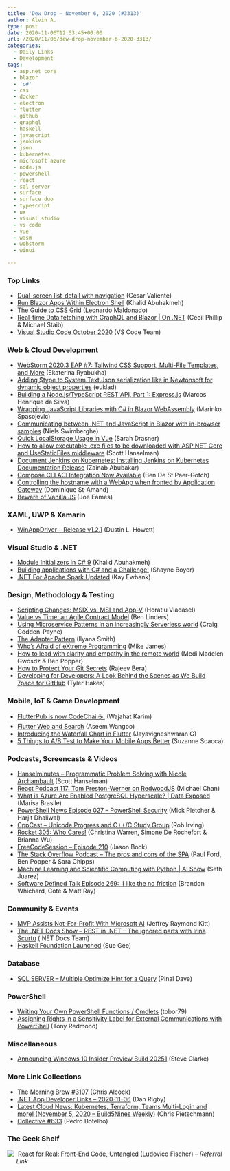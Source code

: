 ```yaml
---
title: 'Dew Drop – November 6, 2020 (#3313)'
author: Alvin A.
type: post
date: 2020-11-06T12:53:45+00:00
url: /2020/11/06/dew-drop-november-6-2020-3313/
categories:
  - Daily Links
  - Development
tags:
  - asp.net core
  - blazor
  - 'c#'
  - css
  - docker
  - electron
  - flutter
  - github
  - graphql
  - haskell
  - javascript
  - jenkins
  - json
  - kubernetes
  - microsoft azure
  - node.js
  - powershell
  - react
  - sql server
  - surface
  - surface duo
  - typescript
  - ux
  - visual studio
  - vs code
  - vue
  - wasm
  - webstorm
  - winui

---
```

### <a name="top"></a>Top Links

  * <a href="https://devblogs.microsoft.com/surface-duo/dual-screen-list-detail-navigation/?WT.mc_id=DOP-MVP-4025064" target="_blank" rel="noopener noreferrer">Dual-screen list-detail with navigation</a> (Cesar Valiente)
  * <a href="https://blog.jetbrains.com/dotnet/2020/11/05/run-blazor-apps-within-electron-shell/" target="_blank" rel="noopener noreferrer">Run Blazor Apps Within Electron Shell</a> (Khalid Abuhakmeh)
  * <a href="https://www.telerik.com/blogs/guide-css-grid" target="_blank" rel="noopener noreferrer">The Guide to CSS Grid</a> (Leonardo Maldonado)
  * <a href="https://channel9.msdn.com/Shows/On-NET/Real-time-Data-fetching-with-GraphQL-and-Blazor?WT.mc_id=DOP-MVP-4025064" target="_blank" rel="noopener noreferrer">Real-time Data fetching with GraphQL and Blazor | On .NET</a> (Cecil Phillip & Michael Staib)
  * <a href="https://code.visualstudio.com/updates/v1_51" target="_blank" rel="noopener noreferrer">Visual Studio Code October 2020</a> (VS Code Team)



### <a name="web"></a>Web & Cloud Development

  * <a href="https://blog.jetbrains.com/webstorm/2020/11/webstorm-2020-3-eap-7/" target="_blank" rel="noopener noreferrer">WebStorm 2020.3 EAP #7: Tailwind CSS Support, Multi-File Templates, and More</a> (Ekaterina Ryabukha)
  * <a href="https://www.codeproject.com/Articles/5284591/Adding-type-to-System-Text-Json-serialization-like" target="_blank" rel="noopener noreferrer">Adding $type to System.Text.Json serialization like in Newtonsoft for dynamic object properties</a> (euklad)
  * <a href="https://www.toptal.com/express-js/nodejs-typescript-rest-api-pt-1" target="_blank" rel="noopener noreferrer">Building a Node.js/TypeScript REST API, Part 1: Express.js</a> (Marcos Henrique da Silva)
  * <a href="https://code-maze.com/wrapping-javascript-libraries-with-csharp-in-blazor-webassembly/" target="_blank" rel="noopener noreferrer">Wrapping JavaScript Libraries with C# in Blazor WebAssembly</a> (Marinko Spasojevic)
  * <a href="https://swimburger.net/blog/dotnet/communicating-between-dotnet-and-javascript-in-blazor-with-in-browser-samples" target="_blank" rel="noopener noreferrer">Communicating between .NET and JavaScript in Blazor with in-browser samples</a> (Niels Swimberghe)
  * <a href="https://css-tricks.com/quick-localstorage-usage-in-vue/" target="_blank" rel="noopener noreferrer">Quick LocalStorage Usage in Vue</a> (Sarah Drasner)
  * <a href="http://feeds.hanselman.com/~/638348498/0/scotthanselman~How-to-allow-executable-exe-files-to-be-downloaded-with-ASPNET-Core-and-UseStaticFiles-middleware" target="_blank" rel="noopener noreferrer">How to allow executable .exe files to be downloaded with ASP.NET Core and UseStaticFiles middleware</a> (Scott Hanselman)
  * <a href="http://feedproxy.google.com/~r/ContinuousBlog/~3/rMGaotCMgtA/" target="_blank" rel="noopener noreferrer">Document Jenkins on Kubernetes: Installing Jenkins on Kubernetes Documentation Release</a> (Zainab Abubakar)
  * <a href="https://www.docker.com/blog/compose-cli-aci-integration-now-available/" target="_blank" rel="noopener noreferrer">Compose CLI ACI Integration Now Available</a> (Ben De St Paer-Gotch)
  * <a href="https://www.domstamand.com/controlling-the-hostname-with-a-webapp-when-fronted-by-application-gateway/" target="_blank" rel="noopener noreferrer">Controlling the hostname with a WebApp when fronted by Application Gateway</a> (Dominique St-Amand)
  * <a href="https://medium.com/thinkster-io/beware-of-vanilla-js-9ceea6b20494?source=rss----4b02256a38e9---4" target="_blank" rel="noopener noreferrer">Beware of Vanilla JS</a> (Joe Eames)



### <a name="silverlight"></a>XAML, UWP & Xamarin

  * <a href="https://github.com/microsoft/WinAppDriver/releases/tag/v1.2.1" target="_blank" rel="noopener noreferrer">WinAppDriver &#8211; Release v1.2.1</a> (Dustin L. Howett)



### <a name="dotnet"></a>Visual Studio & .NET

  * <a href="https://khalidabuhakmeh.com/module-initializers-in-csharp-9" target="_blank" rel="noopener noreferrer">Module Initializers In C# 9</a> (Khalid Abuhakmeh)
  * <a href="http://feedproxy.google.com/~r/Tattoocoder/~3/qtds1HH38Sw/" target="_blank" rel="noopener noreferrer">Building applications with C# and a Challenge!</a> (Shayne Boyer)
  * <a href="http://www.i-programmer.info/news/89-net/14124-net-for-apache-spark-updated.html" target="_blank" rel="noopener noreferrer">.NET For Apache Spark Updated</a> (Kay Ewbank)



### <a name="design"></a>Design, Methodology & Testing

  * <a href="https://www.advancedinstaller.com/msix-scripts.html" target="_blank" rel="noopener noreferrer">Scripting Changes: MSIX vs. MSI and App-V</a> (Horatiu Vladasel)
  * <a href="https://www.infoq.com/news/2020/11/agile-contract-model/?utm_campaign=infoq_content&utm_source=infoq&utm_medium=feed&utm_term=global" target="_blank" rel="noopener noreferrer">Value vs Time: an Agile Contract Model</a> (Ben Linders)
  * <a href="https://codeburst.io/using-microservice-patterns-in-an-increasingly-serverless-world-c350115dc7fd?source=rss----61061eb0c96b---4" target="_blank" rel="noopener noreferrer">Using Microservice Patterns in an increasingly Serverless world</a> (Craig Godden-Payne)
  * <a href="https://ilyana.dev/blog/2020-08-21-adapter-pattern/" target="_blank" rel="noopener noreferrer">The Adapter Pattern</a> (Ilyana Smith)
  * <a href="http://www.i-programmer.info/programming/theory/890-whos-afraid-of-extreme-programming.html" target="_blank" rel="noopener noreferrer">Who’s Afraid of eXtreme Programming</a> (Mike James)
  * <a href="https://stackoverflow.blog/2020/11/05/how-to-lead-with-clarity-and-empathy-in-the-remote-world/" target="_blank" rel="noopener noreferrer">How to lead with clarity and empathy in the remote world</a> (Medi Madelen Gwosdz & Ben Popper)
  * <a href="https://hackernoon.com/how-to-protect-your-git-secrets-m12n3w73?source=rss" target="_blank" rel="noopener noreferrer">How to Protect Your Git Secrets</a> (Rajeev Bera)
  * <a href="https://www.7pace.com/blog/developing-for-developers" target="_blank" rel="noopener noreferrer">Developing for Developers: A Look Behind the Scenes as We Build 7pace for GitHub</a> (Tyler Hakes)



### <a name="mobile"></a>Mobile, IoT & Game Development

  * <a href="https://medium.com/codechai/flutterpub-is-now-codechai-91838c00dc11" target="_blank" rel="noopener noreferrer">FlutterPub is now CodeChai ☕.</a> (Wajahat Karim)
  * <a href="https://medium.com/codechai/flutter-web-and-search-48bf2db8b1c4?source=rss----fc8393e7239---4" target="_blank" rel="noopener noreferrer">Flutter Web and Search</a> (Aseem Wangoo)
  * <a href="https://www.syncfusion.com/blogs/post/introducing-the-waterfall-chart-in-flutter.aspx" target="_blank" rel="noopener noreferrer">Introducing the Waterfall Chart in Flutter</a> (Jayavigneshwaran G)
  * <a href="https://www.telerik.com/blogs/5-things-a-b-test-make-mobile-apps-better" target="_blank" rel="noopener noreferrer">5 Things to A/B Test to Make Your Mobile Apps Better</a> (Suzanne Scacca)



### <a name="podcasts"></a>Podcasts, Screencasts & Videos

  * <a href="https://hanselminutes.simplecast.com/episodes/programmatic-problem-solving-with-nicole-archambault-XEc6xDkr" target="_blank" rel="noopener noreferrer">Hanselminutes &#8211; Programmatic Problem Solving with Nicole Archambault</a> (Scott Hanselman)
  * <a href="https://reactpodcast.com/episodes/117-6_mirYS8" target="_blank" rel="noopener noreferrer">React Podcast 117: Tom Preston-Werner on RedwoodJS</a> (Michael Chan)
  * <a href="https://channel9.msdn.com/Shows/Data-Exposed/What-is-Azure-Arc-Enabled-PostgreSQL-Hyperscale--Data-Exposed?WT.mc_id=DOP-MVP-4025064" target="_blank" rel="noopener noreferrer">What is Azure Arc Enabled PostgreSQL Hyperscale? | Data Exposed</a> (Marisa Brasile)
  * <a href="https://powershellnews.podbean.com/e/episode-027-powershell-security/" target="_blank" rel="noopener noreferrer">PowerShell News Episode 027 &#8211; PowerShell Security</a> (Mick Pletcher & Harjit Dhaliwal)
  * <a href="https://cppcast.libsyn.com/unicode-progress-and-cc-study-group" target="_blank" rel="noopener noreferrer">CppCast &#8211; Unicode Progress and C++/C Study Group</a> (Rob Irving)
  * <a href="http://relay.fm/rocket/305" target="_blank" rel="noopener noreferrer">Rocket 305: Who Cares!</a> (Christina Warren, Simone De Rochefort & Brianna Wu)
  * <a href="http://www.youtube.com/watch?v=fICsPMjF0v0" target="_blank" rel="noopener noreferrer">FreeCodeSession &#8211; Episode 210</a> (Jason Bock)
  * <a href="https://the-stack-overflow-podcast.simplecast.com/episodes/pros-and-cons-of-the-spa-single-page-application-I2ypozkZ" target="_blank" rel="noopener noreferrer">The Stack Overflow Podcast &#8211; The pros and cons of the SPA</a> (Paul Ford, Ben Popper & Sara Chipps)
  * <a href="https://channel9.msdn.com/Shows/AI-Show/Machine-Learning-and-Scientific-Computing-with-Python?WT.mc_id=DOP-MVP-4025064" target="_blank" rel="noopener noreferrer">Machine Learning and Scientific Computing with Python | AI Show</a> (Seth Juarez)
  * <a href="https://www.softwaredefinedtalk.com/269" target="_blank" rel="noopener noreferrer">Software Defined Talk Episode 269:&nbsp; I like the no friction</a> (Brandon Whichard, Coté & Matt Ray)



### <a name="events"></a>Community & Events

  * <a href="https://techcommunity.microsoft.com/t5/microsoft-mvp-award-program-blog/mvp-assists-not-for-profit-with-microsoft-ai/ba-p/1857900?WT.mc_id=DOP-MVP-4025064" target="_blank" rel="noopener noreferrer">MVP Assists Not-For-Profit With Microsoft AI</a> (Jeffrey Raymond Kitt)
  * <a href="http://www.youtube.com/watch?v=xwh83W2VWlA" target="_blank" rel="noopener noreferrer">The .NET Docs Show &#8211; REST in .NET &#8211; The ignored parts with Irina Scurtu</a> (.NET Docs Team)
  * <a href="http://www.i-programmer.info/news/98-languages/14123-haskell-foundation-launched.html" target="_blank" rel="noopener noreferrer">Haskell Foundation Launched</a> (Sue Gee)



### <a name="sql"></a>Database

  * <a href="https://blog.sqlauthority.com/2020/11/06/sql-server-multiple-optimize-hint-for-a-query/?utm_source=rss&utm_medium=rss&utm_campaign=sql-server-multiple-optimize-hint-for-a-query" target="_blank" rel="noopener noreferrer">SQL SERVER – Multiple Optimize Hint for a Query</a> (Pinal Dave)



### <a name="ps"></a>PowerShell

  * <a href="https://powershell.org/2020/11/writing-your-own-powershell-functions-cmdlets/?utm_source=rss&utm_medium=rss&utm_campaign=writing-your-own-powershell-functions-cmdlets" target="_blank" rel="noopener noreferrer">Writing Your Own PowerShell Functions / Cmdlets</a> (tobor79)
  * <a href="https://petri.com/assigning-rights-label?utm_source=rss&utm_medium=rss&utm_campaign=assigning-rights-label" target="_blank" rel="noopener noreferrer">Assigning Rights in a Sensitivity Label for External Communications with PowerShell</a> (Tony Redmond)



### <a name="misc"></a>Miscellaneous

  * <a href="https://blogs.windows.com/windows-insider/2020/11/04/announcing-windows-10-insider-preview-build-20251/?WT.mc_id=WD-MVP-4025064" target="_blank" rel="noopener noreferrer">Announcing Windows 10 Insider Preview Build 20251</a> (Steve Clarke)



### <a name="links"></a>More Link Collections

  * <a href="http://feedproxy.google.com/~r/ReflectivePerspective/~3/QA0sj6PmRGo/" target="_blank" rel="noopener noreferrer">The Morning Brew #3107</a> (Chris Alcock)
  * <a href="https://links.danrigby.com/2020/11/app-developer-links-2020-11-06/" target="_blank" rel="noopener noreferrer">.NET App Developer Links &#8211; 2020-11-06</a> (Dan Rigby)
  * <a href="https://build5nines.com/latest-cloud-news-kubernetes-terraform-teams-multi-login-and-more-november-5-2020-build5nines-weekly/" target="_blank" rel="noopener noreferrer">Latest Cloud News: Kubernetes, Terraform, Teams Multi-Login and more! (November 5, 2020 – Build5Nines Weekly)</a> (Chris Pietschmann)
  * <a href="http://feedproxy.google.com/~r/tympanus/~3/JUtPLf4InUU/" target="_blank" rel="noopener noreferrer">Collective #633</a> (Pedro Botelho)



### <a name="shelf"></a>The Geek Shelf

<a href="https://www.amazon.com/dp/1680502638/?tag=amavin-20" target="_blank" rel="noopener noreferrer"><img decoding="async" align="left" style="margin: 0px 5px 10px 0px; border: 0px currentcolor; border-image: none; float: left; display: inline; background-image: none;" src="https://m.media-amazon.com/images/I/51S+SE1D5EL._SS135_.jpg" border="0" /></a>&nbsp;<a href="https://www.amazon.com/dp/1680502638/?tag=amavin-20" target="_blank" rel="noopener noreferrer">React for Real: Front-End Code, Untangled</a> (Ludovico Fischer) _&#8211; Referral Link_